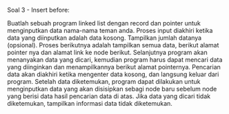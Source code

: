 Soal 3 - Insert before:

Buatlah sebuah program linked list dengan record dan pointer untuk menginputkan data nama-nama teman anda. Proses input diakhiri ketika data yang diinputkan adalah data kosong. Tampilkan jumlah datanya (opsional). Proses berikutnya adalah tampilkan semua data, berikut alamat pointer nya dan alamat link ke node berikut.
Selanjutnya program akan menanyakan data yang dicari, kemudian program harus dapat mencari data yang diinginkan dan menampilkannya berikut alamat pointernya. Pencarian data akan diakhiri ketika mengenter data kosong, dan langsung keluar dari program. Setelah data diketemukan, program dapat dilakukan untuk menginputkan data yang akan disisipkan sebagi node baru sebelum node yang berisi data hasil pencarian data di atas. Jika data yang dicari tidak diketemukan, tampilkan informasi data tidak diketemukan.
